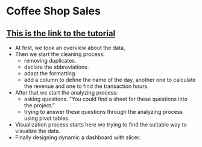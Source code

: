 # Coffee Shop Sales
## [This is the link to the tutorial](https://youtu.be/OMFlZ6PI6Sk?si=wdNHd9hzoHyez8bt)
<ul>
  <li> At first, we took an overview about the data, 
  <li> Then we start the cleaning process:
    <ul>
  <li> removing duplicates. 
  <li> declare the abbreviations.
  <li> adapt the formatting.
  <li> add a column to define the name of the day, another one to calculate the revenue and one to find the transaction hours.
    </ul>
  <li> After that we start the analyzing process:
    <ul>
  <li> asking questions. “You could find a sheet for these questions into the project.”
  <li> trying to answer these questions through the analyzing process using pivot tables.
    </ul>
  <li> Visualization process starts here we trying to find the suitable way to visualize the data.
  <li>Finally designing dynamic a dashboard with slicer.</ul>

 
